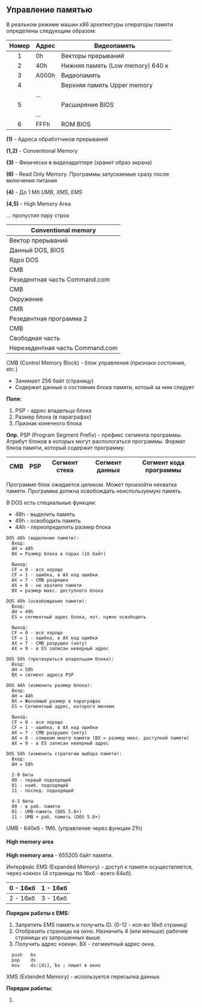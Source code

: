 ## Управление памятью

В реальном режиме машин x86 архитектуры операторы памяти определены
следующим образом:


 Номер | Адрес | Видеопамять
:---:|---|---
1|0h    | Векторы прерываний
2|40h   | Нижняя память (Low memory) 640 к
3|A000h | Видеопамять
4|      | Верхняя память Upper memory
 |      | ...
5|      | Расширение BIOS
 |      | ...
6| FFFh | ROM BIOS




__(1)__ - Адреса обработчиков прерываний

__(1,2)__ - Conventional Memory

__(3)__ - Физически в видеоадаптере (хранит образ экрана)

__(6)__ - Read Only Memory. Программы запускаемые сразу после
включения питания

__(4)__ - До 1 Мб _UMB_, _XMS_, _EMS_

__(4,5)__ - High Memory Area

... пропустил пару строк

| Conventional memory |
| --- |
| Вектор прерываний |
| Данный DOS,  BIOS|
| Ядро DOS |
| CMB |
| Резедентная часть Command.com |
| CMB |
| Окружение |
| CMB |
| Резедентная программа 2 |
| CMB |
| Свободная часть |
| Нерезедентная часть Command.com |


CMB (Control Memory Block) - блок управления (признаки состояния, etc.)

- Занимает 256 байт (страницу)
- Содержит данные о состоянии блока памяти, котоый за ним следует

__Поля:__

1. PSP - адрес владельца блока
2. Размер блока (в параграфах)
3. Признак конечного блока

__Опр.__ PSP (Program Segment Prefix) - префикс сегмента программы.
Атрибут блоков в которых могут распологаться программы. Формат блкоа памяти, который
содержит программу.

CMB | PSP | Сегмент стека | Сегмент данных | Сегмент кода программы
---|---|---|---|---

Программе блок ожидается целиком. Может произойти нехватка памяти.
Программа должна освобождать неиспользуемую память.

В DOS есть специальные функции:
- 48h - выделить память
- 49h - освободить память
- 4Ah - переопределить размер блока

```
DOS 48h (выделение памяти):
  Вход:
  AH = 48h
  BX = Размер блока в парах (16 байт)

  Выход:
  CF = 0 - все хорощо
  CF = 1 - ошибка, в AX код ошибки
  AX = 7 - CMB разрешен
  AX = 8 - не хватило памяти
  BX = размер макс. доступного блока
```

```
DOS 49h (освобождение памяти):
  Вход:
  AH = 49h
  ES = сегментный адрес блока, кот. нужно освободить

  Выход:
  CF = 0 - все хорощо
  CF = 1 - ошибка, в AX код ошибки
  AX = 7 - CMB разрушен (нету)
  AX = 9 - в ES записан неверный адрес
```

```
DOS 50h (претвориться владельцем блока):
  Вход:
  AH = 50h
  BX = сегмент адреса PSP
```

```
DOS 4Ah (изменить размер блока):
  Вход:
  AH = 4Ah
  BX = Желаемый размер в параграфах
  ES = Сегментный адрес, которого меняем

  Выход:
  CF = 0 - все хорощо
  CF = 1 - ошибка, в AX код ошибки
  AX = 7 - CMB разрушен (нету)
  AX = 8 - слишком много памяти (BX = размер макс. доступной памяти)
  AX = 9 - в ES записан неверный адрес
```

```
DOS 58h (изменить стратегию выбора памяти):
  Вход:
  AH = 58h

  2-0 биты
  00 - первый подходящий
  01 - наиб. подходящий
  11 - послед. подходящий

  4-3 биты
  00 - в раб. памяти
  01 - UMB-память (DOS 5.0+)
  11 - UMB + раб. память (DOS 5.0+)
```

UMB - 640кб - 1Мб. (управление через функции 21h)


#### High memory area
__High memory area__ - 655205 байт памяти.

Интерфейс EMS (Expanded Memory) - доступ
к памяти осуществляется, через «окно» (4 страницы по 16кб - всего 64кб).

0 - 16кб|1 - 16кб
---|---
2 - 16кб|3 - 16кб

__Порядок работы с EMS:__

1. Запретить EMS память и получить ID. (0-12 - кол-во 16кб страниц)
2. Отобразить страницы на окно. Назначить 4 (или меньше) рабочие страницы из запрошенных выше.
3. Получить адрес «окна». BX - сегментный адрес окна.

  ```
    push   bx
    pop    ds
    mov    ds:[di], bx ; пишет в окно
  ```


XMS (Extended Memory) - используется пересылка данных

__Порядок работы:__

1.